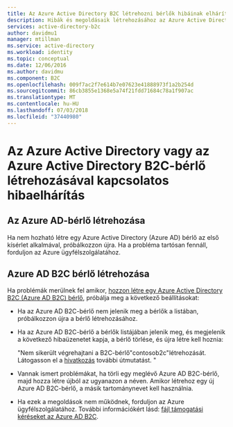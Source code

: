 ```yaml
---
title: Az Azure Active Directory B2C létrehozni bérlők hibáinak elhárítása |} A Microsoft Docs
description: Hibák és megoldásaik létrehozásához az Azure Active Directory vagy az Azure Active Directory B2C-bérlő.
services: active-directory-b2c
author: davidmu1
manager: mtillman
ms.service: active-directory
ms.workload: identity
ms.topic: conceptual
ms.date: 12/06/2016
ms.author: davidmu
ms.component: B2C
ms.openlocfilehash: 009f7ac2f7e614b7e07623e41888973f1a2b254d
ms.sourcegitcommit: 86cb3855e1368e5a74f21fdd71684c78a1f907ac
ms.translationtype: MT
ms.contentlocale: hu-HU
ms.lasthandoff: 07/03/2018
ms.locfileid: "37440980"
---
```

# <a name="troubleshoot-creating-an-azure-active-directory-or-azure-active-directory-b2c-tenant"></a>Az Azure Active Directory vagy az Azure Active Directory B2C-bérlő létrehozásával kapcsolatos hibaelhárítás 

## <a name="create-an-azure-ad-tenant"></a>Az Azure AD-bérlő létrehozása
Ha nem hozható létre egy Azure Active Directory (Azure AD) bérlő az első kísérlet alkalmával, próbálkozzon újra. Ha a probléma tartósan fennáll, forduljon az Azure ügyfélszolgálatához.

## <a name="create-an-azure-ad-b2c-tenant"></a>Azure AD B2C bérlő létrehozása
Ha problémák merülnek fel amikor, [hozzon létre egy Azure Active Directory B2C (Azure AD B2C) bérlő](active-directory-b2c-get-started.md), próbálja meg a következő beállításokat:

* Ha az Azure AD B2C-bérlő nem jelenik meg a bérlők a listában, próbálkozzon újra a bérlő létrehozásához.
* Ha az Azure AD B2C-bérlő a bérlők listájában jelenik meg, és megjelenik a következő hibaüzenetet kapja, a bérlő törlése, és újra létre kell hoznia:

    "Nem sikerült végrehajtani a B2C-bérlő"contosob2c"létrehozását. Látogasson el a [hivatkozás](http://go.microsoft.com/fwlink/?LinkID=624192&clcid=0x409) további útmutatást. "
* Vannak ismert problémákat, ha törli egy meglévő Azure AD B2C-bérlő, majd hozza létre újból az ugyanazon a néven. Amikor létrehoz egy új Azure AD B2C-bérlő, a másik tartománynevet kell használnia.
* Ha ezek a megoldások nem működnek, forduljon az Azure ügyfélszolgálatához. További információkért lásd: [fájl támogatási kéréseket az Azure AD B2C](active-directory-b2c-support.md).

